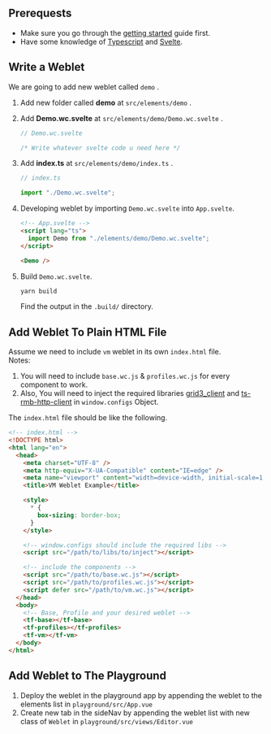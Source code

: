 ## Prerequests

- Make sure you go through the [getting started](./getting_started.md) guide first.
- Have some knowledge of [Typescript](https://www.typescriptlang.org/docs/) and [Svelte](https://svelte.dev/docs).

## Write a Weblet

We are going to add new weblet called `demo` .

1. Add new folder called **demo** at `src/elements/demo` .
2. Add **Demo.wc.svelte** at `src/elements/demo/Demo.wc.svelte` .

   ```ts
   // Demo.wc.svelte

   /* Write whatever svelte code u need here */
   ```

3. Add **index.ts** at `src/elements/demo/index.ts` .

   ```ts
   // index.ts

   import "./Demo.wc.svelte";
   ```

4. Developing weblet by importing `Demo.wc.svelte` into `App.svelte`.

   ```html
   <!-- App.svelte -->
   <script lang="ts">
     import Demo from "./elements/demo/Demo.wc.svelte";
   </script>

   <Demo />
   ```

5. Build `Demo.wc.svelte`.

    ```sh
    yarn build
    ```

    Find the output in the `.build/` directory.

## Add Weblet To Plain HTML File

Assume we need to include `vm` weblet in its own `index.html` file.  
Notes:

1. You will need to include `base.wc.js` & `profiles.wc.js` for every component to work.
2. Also, You will need to inject the required libraries [grid3_client](https://www.npmjs.com/package/grid3_client) and [ts-rmb-http-client](https://www.npmjs.com/package/ts-rmb-http-client) in `window.configs` Object.

The `index.html` file should be like the following.

```html
<!-- index.html -->
<!DOCTYPE html>
<html lang="en">
  <head>
    <meta charset="UTF-8" />
    <meta http-equiv="X-UA-Compatible" content="IE=edge" />
    <meta name="viewport" content="width=device-width, initial-scale=1.0" />
    <title>VM Weblet Example</title>

    <style>
      * {
        box-sizing: border-box;
      }
    </style>

    <!-- window.configs should include the required libs -->
    <script src="/path/to/libs/to/inject"></script>

    <!-- include the components -->
    <script src="/path/to/base.wc.js"></script>
    <script src="/path/to/profiles.wc.js"></script>
    <script defer src="/path/to/vm.wc.js"></script>
  </head>
  <body>
    <!-- Base, Profile and your desired weblet -->
    <tf-base></tf-base>
    <tf-profiles></tf-profiles>
    <tf-vm></tf-vm>
  </body>
</html>
```

## Add Weblet to The Playground
1. Deploy the weblet in the playground app by appending the weblet to the elements list in `playground/src/App.vue`
2. Create new tab in the sideNav by appending the weblet list with new class of `Weblet` in `playground/src/views/Editor.vue`


